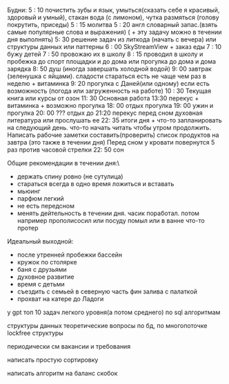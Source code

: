 Будни:
5 : 10 почистить зубы и язык, умыться(сказать себе я красивый, здоровый и умный), стакан вода (с лимоном), чутка размяться (голову покрутить, приседы)
5 : 15 молитва
5 : 20 англ словарный запас.(взять самые популярные слова и выражения) ( + эту задачу можно в течении дня выполнять)
5: 30 решение задач из литкода (начать с вечера) или структуры данных или паттерны
6 : 00 SkyStreamView + заказ еды
7 : 10 бужу детей
7 : 50 провожаю их в школу
8 : 15 проводил в школу и пробежка до спорт площадки и до дома
или прогулка до дома и дома зарядка
8: 50 душ (иногда завершать холодной водой)
9: 00 завтрак (зеленушка с яйцами). сладости стараться есть не чаще чем раз в неделю + витаминка
9: 20 прогулка с Даней(или одному) если есть возможность (погода или загруженность на работе)
10 : 30 Текущая книга или курсы от озон
11: 30 Основная работа
13:30 перекус + витаминка + возможно прогулка
18: 00 отдых прогулка
19: 00 ужин и прогулка
20: 00  ??? отдых
до 21:20 перекус
перед сном духовная литература или прослушать ее
22: 35 итоги дня + что-то запланировать на следующий день. что-то начать читать чтобы утром продолжить. Написать рабочие заметки
составить(проверить) список продуктов на завтра (это также в течении дня)
Перед сном у кровати повернутся 5 раз против часовой стрелки
22: 50 сон

Общие рекомендации в течении дня:\
 - держать спину ровно (не сутулица)
 - стараться всегда в одно время ложиться и вставать
 - мьюинг
 - парфюм легкий
 - не есть передсном
 - менять дейтельность в течении дня. часик поработал. потом например прополисосил или посуду помыл или в ванне что-то протер

Идеальный выходной:
- после утренней пробежки бассейн
- кружок по столярке
- баня с друзьями
- духовное развитие
- время с детьми
- съездить с семьей в северную часть фин залива с палаткой
- прохват на катере до Ладоги

у gpt
топ 10 задач легкого уровня(а потом среднего) по
sql
алгоритмам

структуры данных
теоретические вопросы по бд, по многопоточке
lockfree структуры


периодически см вакансии и требования

написать простую сортировку

написать алгоритм на баланс скобок